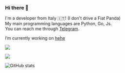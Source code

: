 ### Hi there 👋

I'm a developer from Italy 🇮🇹! (I don't drive a Fiat Panda)  
My main programming languages are Python, Go, Js.  
You can reach me through [Telegram](https://t.me/cagavo).  

I’m currently working on [hehe]([https://t.me/streamingcommunity_downloader](https://t.me/+op_I5-Nvm843NmI0))

![](https://raw.githubusercontent.com/doggyhaha/github-stats/master/generated/overview.svg#gh-dark-mode-only)

![](https://raw.githubusercontent.com/doggyhaha/github-stats/master/generated/languages.svg#gh-dark-mode-only)

![GitHub stats](https://github-readme-stats.vercel.app/api?username=doggyhaha&show_icons=true&count_private=true&theme=github_dark)

